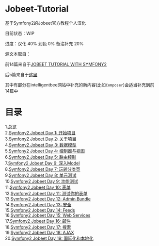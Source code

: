 # Jobeet-Tutorial

基于Symfony2的Jobeet官方教程个人汉化

目前状态：WIP

进度：汉化 40% 润色 0% 备注补充 20%

源文本取自：

前14篇来自于[JOBEET TUTORIAL WITH SYMFONY2](http://www.ens.ro/2012/03/21/jobeet-tutorial-with-symfony2)

后5篇来自于[这里](http://intelligentbee.com/blog/category/php-and-symfony)

其中有部分在intelligentbee网站中补充的新内容(比如`Composer`)会适当补充到前14篇中


# 目录
1.[总览](01_General.md)  
2.[Symfony2 Jobeet Day 1: 开始项目](02_Starting_up_the_project.md)  
3.[Symfony2 Jobeet Day 2: 关于项目](03_The_Project.md)  
4.[Symfony2 Jobeet Day 3: 数据模型](04_The_Data_Model.md)  
5.[Symfony2 Jobeet Day 4: 控制器与视图](05_Controller_and_the_View.md)  
6.[Symfony2 Jobeet Day 5: 路由控制](06_The_Routing.md)  
7.[Symfony2 Jobeet Day 6: 深入Model](07_More_with_the_Model.md)  
8.[Symfony2 Jobeet Day 7: 玩转分类页](08_Playing_with_the_Category_Page.md)  
9.[Symfony2 Jobeet Day 8: 单元测试](09_The_Unit_Tests.md)  
10.[Symfony2 Jobeet Day 9: 功能测试](10_The_Functional_Tests.md)  
11.[Symfony2 Jobeet Day 10: 表单](11_The_Forms.md)  
12.[Symfony2 Jobeet Day 11: 测试你的表单](12_Testing_your_Forms.md)  
13.[Symfony2 Jobeet Day 12: Admin Bundle](13_The_Admin_Bundle.md)  
14.[Symfony2 Jobeet Day 13: 安全](14_Security.md)  
15.[Symfony2 Jobeet Day 14: Feeds](15_Feeds.md)  
16.[Symfony2 Jobeet Day 15: Web Services](16_Web_Services.md)  
17.[Symfony2 Jobeet Day 16: 邮件](17_The_Mailer.md)  
18.[Symfony2 Jobeet Day 17: 搜索](18_Search.md)  
19.[Symfony2 Jobeet Day 18: AJAX](19_AJAX.md)  
20.[Symfony2 Jobeet Day 19: 国际化和本地化](20_Internationalization_and_Localization.md)  